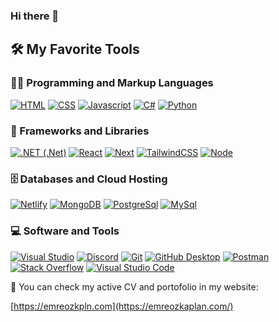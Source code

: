 ### Hi there 👋


<summary><h2>🛠️ My Favorite Tools</h2></summary>

<h3>👨‍💻 Programming and Markup Languages</h3>
<p>
  <a href="#"><img alt="HTML" src="https://img.shields.io/badge/HTML-E34F26.svg?logo=html5&logoColor=white"></a>
  <a href="#"><img alt="CSS" src="https://img.shields.io/badge/CSS-1572B6.svg?logo=css3&logoColor=white"></a>
  <a href="#"><img alt="Javascript" src="https://img.shields.io/badge/Javascript-F7DF1E.svg?logo=JavaScript&logoColor=white"></a>
  <a href="#"><img alt="C#" src="https://img.shields.io/badge/C%23-512BD4.svg?logo=csharp&logoColor=white"></a>
  <a href="#"><img alt="Python" src="https://img.shields.io/badge/Python-3776AB.svg?logo=Python&logoColor=white"></a>
</p>

<h3>🧰 Frameworks and Libraries</h3>

  <p>
      <a href="#"><img alt=".NET (.Net)" src="https://img.shields.io/badge/.NET-5C2D91?logo=.net&logoColor=white"></a>
     <a href="#"><img alt="React" src="https://img.shields.io/badge/React-0088CC.svg?logo=react&logoColor=white"></a>
      <a href="#"><img alt="Next" src="https://img.shields.io/badge/Next-000000.svg?logo=nextdotjs&logoColor=white"></a>
      <a href="#"><img alt="TailwindCSS" src="https://img.shields.io/badge/TailwindCSS-06B6D4.svg?logo=tailwindcss&logoColor=white"></a>
      <a href="#"><img alt="Node" src="https://img.shields.io/badge/Node-339933.svg?logo=nodedotjs&logoColor=white"></a>
  </p>

<h3>🗄️ Databases and Cloud Hosting</h3>

  <p>
      <a href="#"><img alt="Netlify"  src="https://img.shields.io/badge/Netlify-00C7B7.svg?&logo=netlify&logoColor=white"></a>
      <a href="#"><img alt="MongoDB"  src="https://img.shields.io/badge/MongoDB-47A248.svg?&logo=mongodb&logoColor=white"></a>
      <a href="#"><img alt="PostgreSql"  src="https://img.shields.io/badge/PostgreSql-4169E1.svg?&logo=PostgreSQL&logoColor=white"></a>
      <a href="#"><img alt="MySql"  src="https://img.shields.io/badge/MySql-4479A1.svg?&logo=mysql&logoColor=white"></a>
  </p>

  <h3>💻 Software and Tools</h3>

  <p>
      <a href="#"><img alt="Visual Studio" src="https://img.shields.io/badge/Visual%20Studio-8034A9.svg?logo=visual-studio-code&logoColor=white"></a>
      <a href="#"><img alt="Discord" src="https://img.shields.io/badge/-Discord-5865F2.svg?logo=discord&logoColor=white"></a>
      <a href="#"><img alt="Git" src="https://img.shields.io/badge/Git-F05033.svg?logo=git&logoColor=white"></a>
      <a href="#"><img alt="GitHub Desktop" src="https://img.shields.io/badge/GitHub%20Desktop-000000.svg?logo=github&logoColor=white"></a>
      <a href="#"><img alt="Postman" src="https://img.shields.io/badge/Postman-FF6C37?logo=postman&logoColor=white"></a>
      <a href="#"><img alt="Stack Overflow" src="https://img.shields.io/badge/-Stack%20Overflow-FE7A16?logo=stack-overflow&logoColor=white"></a>
      <a href="#"><img alt="Visual Studio Code" src="https://img.shields.io/badge/Visual%20Studio%20Code-0078d7.svg?logo=visual-studio-code&logoColor=white"></a>
  </p>

  📄 You can check my active CV and portofolio in my website:

[https://emreozkpln.com](https://emreozkaplan.com/)

